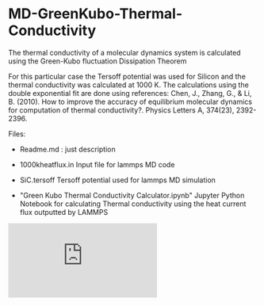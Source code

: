 # MD-GreenKubo-Thermal-Conductivity
 The thermal conductivity of a molecular dynamics system is calculated using the Green-Kubo fluctuation Dissipation Theorem

 For this particular case the Tersoff potential was used for Silicon and the thermal conductivity was calculated at 1000 K. 
 The calculations using the double exponential fit are done using references: 
 Chen, J., Zhang, G., & Li, B. (2010). How to improve the accuracy of equilibrium molecular dynamics for computation of thermal conductivity?. Physics Letters A, 374(23), 2392-2396.
 
 Files: 
 - Readme.md : just description
 
 - 1000kheatflux.in
   Input file for lammps MD code
 
 - SiC.tersoff
   Tersoff potential used for lammps MD simulation

 - "Green Kubo Thermal Conductivity Calculator.ipynb"
   Jupyter Python Notebook for calculating Thermal conductivity using the heat current flux outputted by LAMMPS 

![\Large x=\frac{-b\pm\sqrt{b^2-4ac}}{2a}](https://latex.codecogs.com/svg.latex?x%3D%5Cfrac%7B-b%5Cpm%5Csqrt%7Bb%5E2-4ac%7D%7D%7B2a%7D)
   
